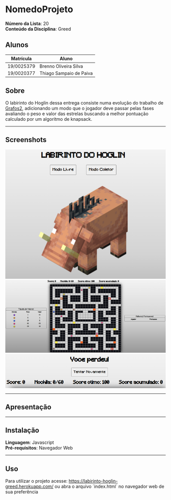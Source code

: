 # NomedoProjeto

**Número da Lista**: 20<br>
**Conteúdo da Disciplina**: Greed<br>

## Alunos
|Matrícula | Aluno |
| -- | -- |
| 19/0025379  |  Brenno Oliveira Silva |
| 19/0020377  |  Thiago Sampaio de Paiva |

## Sobre 
O labirinto do Hoglin dessa entrega consiste numa evolução do trabalho de [Grafos2](https://github.com/projeto-de-algoritmos/Grafos2_LabirintoDoHoglin), adicionando um modo que o jogador deve passar pelas fases avaliando o peso e valor das estrelas buscando a melhor pontuação calculado por um algoritmo de knapsack.
<hr>

## Screenshots
<img src="assets/images/telaInicial.png" width="600"/>

<img src="assets/images/telaJogo.png" width="600"/>

<img src="assets/images/telaGameOver.png" width="600"/>
<hr>

## Apresentação
<hr>

## Instalação 
**Linguagem**: Javascript<br>
**Pré-requisitos**: Navegador Web
<hr>

## Uso 
Para utilizar o projeto acesse: https://labirinto-hoglin-greed.herokuapp.com/ ou abra o arquivo ´index.html´ no navegador web de sua preferência





